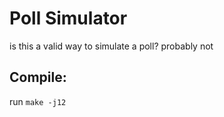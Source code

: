 # Poll Simulator

is this a valid way to simulate a poll? probably not

## Compile:
run `make -j12`
